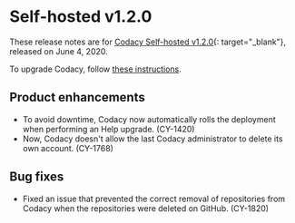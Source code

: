 # Self-hosted v1.2.0

These release notes are for [Codacy Self-hosted v1.2.0](https://github.com/codacy/chart/releases/tag/1.2.0){: target="_blank"}, released on June 4, 2020.

To upgrade Codacy, follow [these instructions](../../chart/maintenance/upgrade.md).

## Product enhancements

-   To avoid downtime, Codacy now automatically rolls the deployment when performing an Help upgrade. (CY-1420)
-   Now, Codacy doesn't allow the last Codacy administrator to delete its own account. (CY-1768)

## Bug fixes

-   Fixed an issue that prevented the correct removal of repositories from Codacy when the repositories were deleted on GitHub. (CY-1820)
